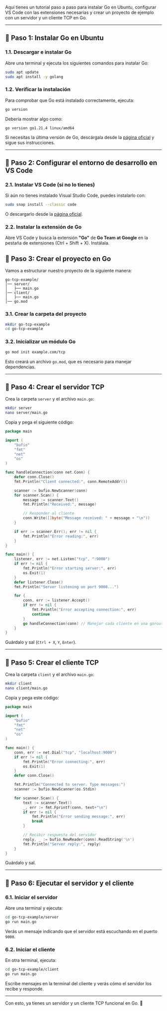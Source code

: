 Aquí tienes un tutorial paso a paso para instalar Go en Ubuntu, configurar VS Code con las extensiones necesarias y crear un proyecto de ejemplo con un servidor y un cliente TCP en Go.

---

## 🔹 Paso 1: Instalar Go en Ubuntu
### 1.1. Descargar e instalar Go
Abre una terminal y ejecuta los siguientes comandos para instalar Go:

```bash
sudo apt update
sudo apt install -y golang
```

### 1.2. Verificar la instalación
Para comprobar que Go está instalado correctamente, ejecuta:

```bash
go version
```

Debería mostrar algo como:

```
go version go1.21.4 linux/amd64
```

Si necesitas la última versión de Go, descárgala desde la [página oficial](https://go.dev/dl/) y sigue sus instrucciones.

---

## 🔹 Paso 2: Configurar el entorno de desarrollo en VS Code
### 2.1. Instalar VS Code (si no lo tienes)
Si aún no tienes instalado Visual Studio Code, puedes instalarlo con:

```bash
sudo snap install --classic code
```

O descargarlo desde la [página oficial](https://code.visualstudio.com/Download).

### 2.2. Instalar la extensión de Go
Abre VS Code y busca la extensión **"Go"** de **Go Team at Google** en la pestaña de extensiones (Ctrl + Shift + X). Instálala.


## 🔹 Paso 3: Crear el proyecto en Go
Vamos a estructurar nuestro proyecto de la siguiente manera:

```
go-tcp-example/
│── server/
│   ├── main.go
│── client/
│   ├── main.go
│── go.mod
```

### 3.1. Crear la carpeta del proyecto
```bash
mkdir go-tcp-example
cd go-tcp-example
```

### 3.2. Inicializar un módulo Go
```bash
go mod init example.com/tcp
```

Esto creará un archivo `go.mod`, que es necesario para manejar dependencias.

---

## 🔹 Paso 4: Crear el servidor TCP
Crea la carpeta `server` y el archivo `main.go`:

```bash
mkdir server
nano server/main.go
```

Copia y pega el siguiente código:

```go
package main

import (
	"bufio"
	"fmt"
	"net"
	"os"
)

func handleConnection(conn net.Conn) {
	defer conn.Close()
	fmt.Println("Client connected:", conn.RemoteAddr())

	scanner := bufio.NewScanner(conn)
	for scanner.Scan() {
		message := scanner.Text()
		fmt.Println("Received:", message)

		// Responder al cliente
		conn.Write([]byte("Message received: " + message + "\n"))
	}

	if err := scanner.Err(); err != nil {
		fmt.Println("Error reading:", err)
	}
}

func main() {
	listener, err := net.Listen("tcp", ":9000")
	if err != nil {
		fmt.Println("Error starting server:", err)
		os.Exit(1)
	}
	defer listener.Close()
	fmt.Println("Server listening on port 9000...")

	for {
		conn, err := listener.Accept()
		if err != nil {
			fmt.Println("Error accepting connection:", err)
			continue
		}
		go handleConnection(conn) // Manejar cada cliente en una goroutine
	}
}
```

Guárdalo y sal (`Ctrl + X`, `Y`, `Enter`).

---

## 🔹 Paso 5: Crear el cliente TCP
Crea la carpeta `client` y el archivo `main.go`:

```bash
mkdir client
nano client/main.go
```

Copia y pega este código:

```go
package main

import (
	"bufio"
	"fmt"
	"net"
	"os"
)

func main() {
	conn, err := net.Dial("tcp", "localhost:9000")
	if err != nil {
		fmt.Println("Error connecting:", err)
		os.Exit(1)
	}
	defer conn.Close()

	fmt.Println("Connected to server. Type messages:")
	scanner := bufio.NewScanner(os.Stdin)

	for scanner.Scan() {
		text := scanner.Text()
		_, err := fmt.Fprintf(conn, text+"\n")
		if err != nil {
			fmt.Println("Error sending message:", err)
			break
		}

		// Recibir respuesta del servidor
		reply, _ := bufio.NewReader(conn).ReadString('\n')
		fmt.Println("Server reply:", reply)
	}
}
```

Guárdalo y sal.

---

## 🔹 Paso 6: Ejecutar el servidor y el cliente
### 6.1. Iniciar el servidor
Abre una terminal y ejecuta:

```bash
cd go-tcp-example/server
go run main.go
```

Verás un mensaje indicando que el servidor está escuchando en el puerto `9000`.

### 6.2. Iniciar el cliente
En otra terminal, ejecuta:

```bash
cd go-tcp-example/client
go run main.go
```

Escribe mensajes en la terminal del cliente y verás cómo el servidor los recibe y responde.

---

Con esto, ya tienes un servidor y un cliente TCP funcional en Go. 🚀